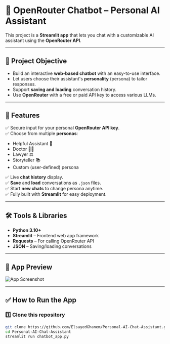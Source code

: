 # 🤖 OpenRouter Chatbot – Personal AI Assistant

This project is a **Streamlit app** that lets you chat with a customizable AI assistant using the **OpenRouter API**.

---

## 🎯 Project Objective
- Build an interactive **web-based chatbot** with an easy-to-use interface.
- Let users choose their assistant's **personality** (persona) to tailor responses.
- Support **saving and loading** conversation history.
- Use **OpenRouter** with a free or paid API key to access various LLMs.

---

## 🚀 Features
✅ Secure input for your personal **OpenRouter API key**.  
✅ Choose from multiple **personas**:
- Helpful Assistant 🤝
- Doctor 👨‍⚕️
- Lawyer ⚖️
- Storyteller 📚
- Custom (user-defined) persona

✅ Live **chat history** display.  
✅ **Save** and **load** conversations as `.json` files.  
✅ Start **new chats** to change persona anytime.  
✅ Fully built with **Streamlit** for easy deployment.

---

## 🛠️ Tools & Libraries
- **Python 3.10+**
- **Streamlit** – Frontend web app framework
- **Requests** – For calling OpenRouter API
- **JSON** – Saving/loading conversations

---

## 📸 App Preview
![App Screenshot](your_screenshot_link_here)

---

## ✅ How to Run the App

### 1️⃣ Clone this repository
```bash
git clone https://github.com/ElsayedGhanem/Personal-AI-Chat-Assistant.git
cd Personal-AI-Chat-Assistant
streamlit run chatbot_app.py
